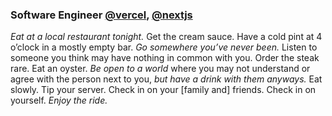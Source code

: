 ### Software Engineer [@vercel](https://vercel.com/home), [@nextjs](https://github.com/vercel/next.js)

_Eat at a local restaurant tonight._ Get the cream sauce. Have a cold pint at 4 o’clock in a mostly empty bar. _Go somewhere you’ve never been._ Listen to someone you think may have nothing in common with you. Order the steak rare. Eat an oyster. _Be open to a world_ where you may not understand or agree with the person next to you, _but have a drink with them anyways._ Eat slowly. Tip your server. Check in on your [family and] friends. Check in on yourself. _Enjoy the ride._
